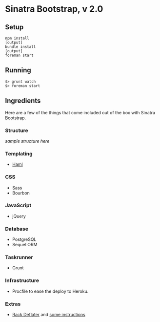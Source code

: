 # Sinatra Bootstrap, v 2.0

## Setup

```
npm install
[output]
bundle install
[output]
foreman start
```

## Running

```
$> grunt watch
$> foreman start
```

## Ingredients
Here are a few of the things that come included out of the box with Sinatra Bootstrap.

### Structure
*sample structure here*

### Templating
  * [Haml](https://github.com/haml/haml)

### CSS
  * Sass
  * Bourbon

### JavaScript
  * jQuery

### Database
  * PostgreSQL
  * Sequel ORM

### Taskrunner
  * Grunt

### Infrastructure
  * Procfile to ease the deploy to Heroku.

### Extras
  * [Rack Deflater](https://github.com/rack/rack/blob/master/lib/rack/deflater.rb) and [some instructions](http://robots.thoughtbot.com/content-compression-with-rack-deflater)
